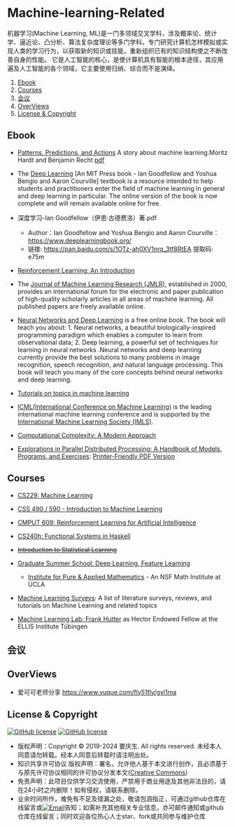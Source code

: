 # Machine-learning-Related
<a id="markdown-machine-learning-related" name="machine-learning-related"></a>

机器学习(Machine Learning, ML)是一门多领域交叉学科，涉及概率论、统计学、逼近论、凸分析、算法复杂度理论等多门学科。专门研究计算机怎样模拟或实现人类的学习行为，以获取新的知识或技能，重新组织已有的知识结构使之不断改善自身的性能。
它是人工智能的核心，是使计算机具有智能的根本途径，其应用遍及人工智能的各个领域，它主要使用归纳、综合而不是演绎。

<!-- TOC -->

1. [Ebook](#ebook)
2. [Courses](#courses)
3. [会议](#会议)
4. [OverViews](#overviews)
5. [License \& Copyright](#license--copyright)

<!-- /TOC -->

## Ebook
<a id="markdown-ebook" name="ebook"></a>

- [Patterns, Predictions, and Actions](https://mlstory.org/) A story about machine learning.Moritz Hardt and Benjamin Recht [pdf](https://mlstory.org/pdf/patterns.pdf)
- The [Deep Learning](https://www.deeplearningbook.org/) [An MIT Press book - Ian Goodfellow and Yoshua Bengio and Aaron Courville] textbook is a resource intended to help students and practitioners enter the field of machine learning in general and deep learning in particular. The online version of the book is now complete and will remain available online for free.
- 深度学习-Ian Goodfellow（伊恩·古德费洛）著.pdf
  - Author：Ian Goodfellow and Yoshua Bengio and Aaron Courville： <https://www.deeplearningbook.org/>
  - 链接: <https://pan.baidu.com/s/1OTz-ah0XV1nrq_3tf8RtEA> 提取码: e75m
- [Reinforcement Learning: An Introduction](https://pan.baidu.com/s/1dDnNEnR)

- The [Journal of Machine Learning Research (JMLR)](https://jmlr.org/), established in 2000, provides an international forum for the electronic and paper publication of high-quality scholarly articles in all areas of machine learning. All published papers are freely available online.
- [Neural Networks and Deep Learning](http://neuralnetworksanddeeplearning.com/index.html) is a free online book. The book will teach you about: 1. Neural networks, a beautiful biologically-inspired programming paradigm which enables a computer to learn from observational data; 2. Deep learning, a powerful set of techniques for learning in neural networks .Neural networks and deep learning currently provide the best solutions to many problems in image recognition, speech recognition, and natural language processing. This book will teach you many of the core concepts behind neural networks and deep learning.
- [Tutorials on topics in machine learning](https://homepages.inf.ed.ac.uk/rbf/IAPR/researchers/MLPAGES/mltut.htm)
- [ICML(International Conference on Machine Learning)](https://icml.cc/) is the leading international machine learning conference and is supported by the [International Machine Learning Society (IMLS)](http://www.machinelearning.org/).
- [Computational Complexity: A Modern Approach](https://theory.cs.princeton.edu/complexity/)

- [Explorations in Parallel Distributed Processing: A Handbook of Models, Programs, and Exercises](https://web.stanford.edu/group/pdplab/pdphandbook/): [Printer-Friendly PDF Version](https://web.stanford.edu/group/pdplab/pdphandbook/handbook.pdf)

## Courses
<a id="markdown-courses" name="courses"></a>

- [CS229: Machine Learning](http://cs229.stanford.edu)
- [CSS 490 / 590 - Introduction to Machine Learning](https://courses.washington.edu/css490/2012.Winter/CSS%20490-590%20-%20Introduction%20to%20Machine%20Learning.html)
- [CMPUT 609: Reinforcement Learning for Artificial Intelligence](http://incompleteideas.net/rlai.cs.ualberta.ca/RLAI/RLAIcourse/2010.html)
- [CS240h: Functional Systems in Haskell](https://www.scs.stanford.edu/11au-cs240h/)
- ~~[Introduction to Statistical Learning](http://www-bcf.usc.edu/~gareth/ISL/index.html)~~

- [Graduate Summer School: Deep Learning, Feature Learning](http://www.ipam.ucla.edu/programs/summer-schools/graduate-summer-school-deep-learning-feature-learning/)
  - [Institute for Pure & Applied Mathematics](https://www.ipam.ucla.edu/) - An NSF Math Institute at UCLA
- [Machine Learning Surveys](https://www.mlsurveys.com/): A list of literature surveys, reviews, and tutorials on Machine Learning and related topics
- [Machine Learning Lab: Frank Hutter](https://ml.informatik.uni-freiburg.de/profile/hutter/) as Hector Endowed Fellow at the ELLIS Institute Tübingen

## 会议
<a id="markdown-%E4%BC%9A%E8%AE%AE" name="%E4%BC%9A%E8%AE%AE"></a>

## OverViews
<a id="markdown-overviews" name="overviews"></a>

- 爱可可老师分享 <https://www.yuque.com/fly51fly/gvl1ma>
## License & Copyright
<a id="markdown-license-%26-copyright" name="license-%26-copyright"></a>

[![GitHub license](https://badgen.net/github/license/yaoqs/Machine-learning-Related)](https://github.com/yaoqs/Machine-learning-Related/blob/master/LICENSE) [![GitHub license](https://img.shields.io/github/license/yaoqs/Machine-learning-Related.svg)](https://github.com/yaoqs/Machine-learning-Related/blob/master/LICENSE)

- 版权声明：Copyright © 2019-2024 要庆生. All rights reserved. 未经本人同意请勿转载。经本人同意后转载时请注明出处。
- 知识共享许可协议 版权声明：署名，允许他人基于本文进行创作，且必须基于与原先许可协议相同的许可协议分发本文([Creative Commons](http://creativecommons.org/licenses/by-sa/4.0/ ))
- 免责声明：此项目仅供学习交流使用，严禁用于商业用途及其他非法目的，请在24小时之内删除！如有侵权，请联系删除。
- 业余时间所作，难免有不足及错漏之处，敬请包涵指正，可通过github仓库在线留言或[![Email](http://rescdn.qqmail.com/zh_CN/htmledition/images/function/qm_open/ico_mailme_01.png)](http://mail.qq.com/cgi-bin/qm_share?t=qm_mailme&email=m_L69OroxPj1qqKjrdvq6rX49PY)告知；如需补充其他相关专业信息，亦可邮件通知或github仓库在线留言；同时欢迎各位热心人士star、fork或共同参与维护仓库

